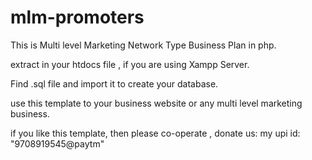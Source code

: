 # mlm-promoters
This is Multi level Marketing Network Type Business Plan in php.

extract in your htdocs file , if you are using Xampp Server.

Find .sql file and import it to create your database.

use this template to your business website or any multi level marketing business.

if you like this template, then please co-operate , donate us: my upi id:  "9708919545@paytm"

